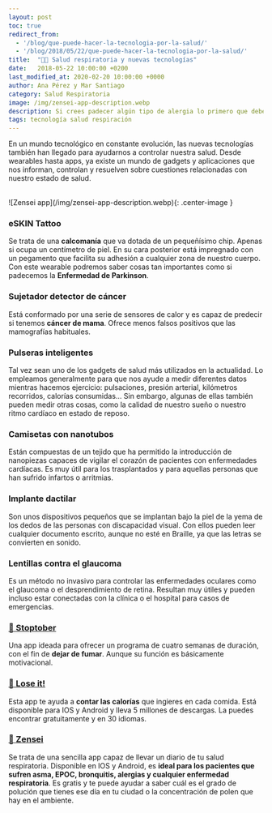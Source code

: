 ```yaml
---
layout: post
toc: true
redirect_from: 
  - '/blog/que-puede-hacer-la-tecnologia-por-la-salud/'
  - '/blog/2018/05/22/que-puede-hacer-la-tecnologia-por-la-salud/'
title:  "📱🤧 Salud respiratoria y nuevas tecnologías"
date:   2018-05-22 10:00:00 +0200
last_modified_at: 2020-02-20 10:00:00 +0000
author: Ana Pérez y Mar Santiago
category: Salud Respiratoria
image: /img/zensei-app-description.webp
description: Si crees padecer algún tipo de alergia lo primero que debes hacer es acudir a tu médico de cabecera para confirmar el diagnóstico. Si el especialista lo considera oportuno, te indicará que debes,...
tags: tecnología salud respiración
---
```


En un mundo tecnológico en constante evolución, las nuevas tecnologías también han llegado para ayudarnos a controlar nuestra salud. Desde wearables hasta apps, ya existe un mundo de gadgets y aplicaciones que nos informan, controlan y resuelven sobre cuestiones relacionadas con nuestro estado de salud.

<br>
![Zensei app](/img/zensei-app-description.webp){: .center-image }
<br>

### **eSKIN Tattoo**

Se trata de una **calcomanía** que va dotada de un pequeñísimo chip. Apenas si ocupa un centímetro de piel. En su cara posterior está impregnado con un pegamento que facilita su adhesión a cualquier zona de nuestro cuerpo. Con este wearable podremos saber cosas tan importantes como si padecemos la **Enfermedad de Parkinson**.

### **Sujetador detector de cáncer**

Está conformado por una serie de sensores de calor y es capaz de predecir si tenemos **cáncer de mama**. Ofrece menos falsos positivos que las mamografías habituales.

### **Pulseras inteligentes**

Tal vez sean uno de los gadgets de salud más utilizados en la actualidad. Lo empleamos generalmente para que nos ayude a medir diferentes datos mientras hacemos ejercicio: pulsaciones, presión arterial, kilómetros recorridos, calorías consumidas… Sin embargo, algunas de ellas también pueden medir otras cosas, como la calidad de nuestro sueño o nuestro ritmo cardíaco en estado de reposo.

### **Camisetas con nanotubos**

Están compuestas de un tejido que ha permitido la introducción de nanopiezas capaces de vigilar el corazón de pacientes con enfermedades cardíacas. Es muy útil para los trasplantados y para aquellas personas que han sufrido infartos o arritmias.

### **Implante dactilar**

Son unos dispositivos pequeños que se implantan bajo la piel de la yema de los dedos de las personas con discapacidad visual. Con ellos pueden leer cualquier documento escrito, aunque no esté en Braille, ya que las letras se convierten en sonido.

### **Lentillas contra el glaucoma**

Es un método no invasivo para controlar las enfermedades oculares como el glaucoma o el desprendimiento de retina. Resultan muy útiles y pueden incluso estar conectadas con la clínica o el hospital para casos de emergencias.

### **[📱 Stoptober](https://www.nhs.uk/oneyou/stoptober/home#yGjxtKtuRDvxT8xQ.97)**

Una app ideada para ofrecer un programa de cuatro semanas de duración, con el fin de **dejar de fumar**. Aunque su función es básicamente motivacional.

### **[📱 Lose it!](https://www.loseit.com/)**

Esta app te ayuda a **contar las calorías** que ingieres en cada comida. Está disponible para IOS y Android y lleva 5 millones de descargas. La puedes encontrar gratuitamente y en 30 idiomas.


### **[📱 Zensei](https://zenseiapp.com)**

Se trata de una sencilla app capaz de llevar un diario de tu salud respiratoria. Disponible en IOS y Android, es **ideal para los pacientes que sufren asma, EPOC, bronquitis, alergias y cualquier enfermedad respiratoria**. Es gratis y te puede ayudar a saber cuál es el grado de polución que tienes ese día en tu ciudad o la concentración de polen que hay en el ambiente.

